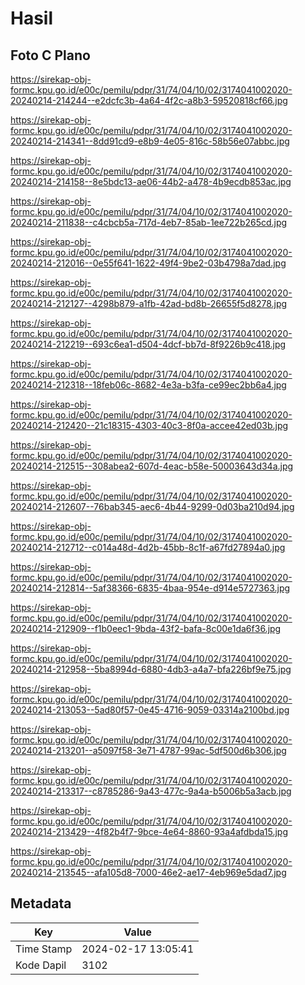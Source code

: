 # Hasil

## Foto C Plano

https://sirekap-obj-formc.kpu.go.id/e00c/pemilu/pdpr/31/74/04/10/02/3174041002020-20240214-214244--e2dcfc3b-4a64-4f2c-a8b3-59520818cf66.jpg

https://sirekap-obj-formc.kpu.go.id/e00c/pemilu/pdpr/31/74/04/10/02/3174041002020-20240214-214341--8dd91cd9-e8b9-4e05-816c-58b56e07abbc.jpg

https://sirekap-obj-formc.kpu.go.id/e00c/pemilu/pdpr/31/74/04/10/02/3174041002020-20240214-214158--8e5bdc13-ae06-44b2-a478-4b9ecdb853ac.jpg

https://sirekap-obj-formc.kpu.go.id/e00c/pemilu/pdpr/31/74/04/10/02/3174041002020-20240214-211838--c4cbcb5a-717d-4eb7-85ab-1ee722b265cd.jpg

https://sirekap-obj-formc.kpu.go.id/e00c/pemilu/pdpr/31/74/04/10/02/3174041002020-20240214-212016--0e55f641-1622-49f4-9be2-03b4798a7dad.jpg

https://sirekap-obj-formc.kpu.go.id/e00c/pemilu/pdpr/31/74/04/10/02/3174041002020-20240214-212127--4298b879-a1fb-42ad-bd8b-26655f5d8278.jpg

https://sirekap-obj-formc.kpu.go.id/e00c/pemilu/pdpr/31/74/04/10/02/3174041002020-20240214-212219--693c6ea1-d504-4dcf-bb7d-8f9226b9c418.jpg

https://sirekap-obj-formc.kpu.go.id/e00c/pemilu/pdpr/31/74/04/10/02/3174041002020-20240214-212318--18feb06c-8682-4e3a-b3fa-ce99ec2bb6a4.jpg

https://sirekap-obj-formc.kpu.go.id/e00c/pemilu/pdpr/31/74/04/10/02/3174041002020-20240214-212420--21c18315-4303-40c3-8f0a-accee42ed03b.jpg

https://sirekap-obj-formc.kpu.go.id/e00c/pemilu/pdpr/31/74/04/10/02/3174041002020-20240214-212515--308abea2-607d-4eac-b58e-50003643d34a.jpg

https://sirekap-obj-formc.kpu.go.id/e00c/pemilu/pdpr/31/74/04/10/02/3174041002020-20240214-212607--76bab345-aec6-4b44-9299-0d03ba210d94.jpg

https://sirekap-obj-formc.kpu.go.id/e00c/pemilu/pdpr/31/74/04/10/02/3174041002020-20240214-212712--c014a48d-4d2b-45bb-8c1f-a67fd27894a0.jpg

https://sirekap-obj-formc.kpu.go.id/e00c/pemilu/pdpr/31/74/04/10/02/3174041002020-20240214-212814--5af38366-6835-4baa-954e-d914e5727363.jpg

https://sirekap-obj-formc.kpu.go.id/e00c/pemilu/pdpr/31/74/04/10/02/3174041002020-20240214-212909--f1b0eec1-9bda-43f2-bafa-8c00e1da6f36.jpg

https://sirekap-obj-formc.kpu.go.id/e00c/pemilu/pdpr/31/74/04/10/02/3174041002020-20240214-212958--5ba8994d-6880-4db3-a4a7-bfa226bf9e75.jpg

https://sirekap-obj-formc.kpu.go.id/e00c/pemilu/pdpr/31/74/04/10/02/3174041002020-20240214-213053--5ad80f57-0e45-4716-9059-03314a2100bd.jpg

https://sirekap-obj-formc.kpu.go.id/e00c/pemilu/pdpr/31/74/04/10/02/3174041002020-20240214-213201--a5097f58-3e71-4787-99ac-5df500d6b306.jpg

https://sirekap-obj-formc.kpu.go.id/e00c/pemilu/pdpr/31/74/04/10/02/3174041002020-20240214-213317--c8785286-9a43-477c-9a4a-b5006b5a3acb.jpg

https://sirekap-obj-formc.kpu.go.id/e00c/pemilu/pdpr/31/74/04/10/02/3174041002020-20240214-213429--4f82b4f7-9bce-4e64-8860-93a4afdbda15.jpg

https://sirekap-obj-formc.kpu.go.id/e00c/pemilu/pdpr/31/74/04/10/02/3174041002020-20240214-213545--afa105d8-7000-46e2-ae17-4eb969e5dad7.jpg


## Metadata

| Key        | Value               |
| ---------- | ------------------- |
| Time Stamp | 2024-02-17 13:05:41 |
| Kode Dapil | 3102                |




